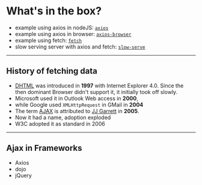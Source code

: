 # What's in the box?<!-- .element: class="r-fit-text" -->

- example using axios in nodeJS: [`axios`](https://github.com/paulswithers/super-procode-mode-openntf/tree/main/samples/axios)
- example using axios in browser: [`axios-browser`](https://github.com/paulswithers/super-procode-mode-openntf/tree/main/samples/axios-browser)
- example using fetch: [`fetch`](https://github.com/paulswithers/super-procode-mode-openntf/tree/main/samples/fetch)
- slow serving server with axios and fetch: [`slow-serve`](https://github.com/paulswithers/super-procode-mode-openntf/tree/main/samples/slow-serve)

---

## History of fetching data<!-- .element: class="r-fit-text" -->

- [DHTML](https://en.wikipedia.org/wiki/Dynamic_HTML) was introduced in **1997**
  with Internet Explorer 4.0. Since the then dominant Browser didn't support it,
  it initially took off slowly.
- Microsoft used it in Outlook Web access in **2000**,
- while Google used `XMLHttpRequest` in GMail in **2004**
- The term [AJAX](<https://en.wikipedia.org/wiki/Ajax_(programming)>) is attributed
  to [JJ Garrett](https://en.wikipedia.org/wiki/Jesse_James_Garrett) in **2005**.
- Now it had a name, adoption exploded
- W3C adopted it as standard in 2006

---

## Ajax in Frameworks

- Axios
- dojo
- jQuery
